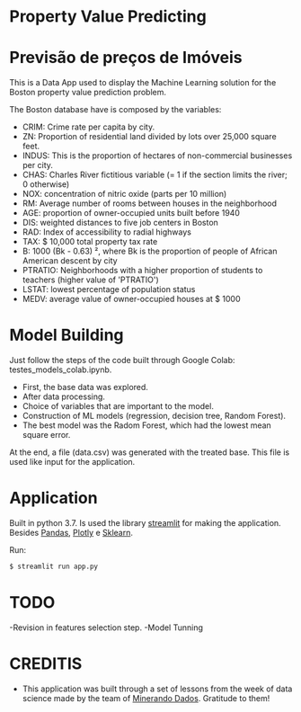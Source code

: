 # Property Value Predicting
# Previsão de preços de Imóveis

This is a Data App used to display the Machine Learning solution for the Boston property value prediction problem.

The Boston database have is composed by the variables:
- CRIM: Crime rate per capita by city.
- ZN: Proportion of residential land divided by lots over 25,000 square feet.
- INDUS: This is the proportion of hectares of non-commercial businesses per city.
- CHAS: Charles River fictitious variable (= 1 if the section limits the river; 0 otherwise)
- NOX: concentration of nitric oxide (parts per 10 million)
- RM: Average number of rooms between houses in the neighborhood
- AGE: proportion of owner-occupied units built before 1940
- DIS: weighted distances to five job centers in Boston
- RAD: Index of accessibility to radial highways
- TAX: $ 10,000 total property tax rate
- B: 1000 (Bk - 0.63) ², where Bk is the proportion of people of African American descent by city
- PTRATIO: Neighborhoods with a higher proportion of students to teachers (higher value of 'PTRATIO')
- LSTAT: lowest percentage of population status
- MEDV: average value of owner-occupied houses at $ 1000

# Model Building 
Just follow the steps of the code built through Google Colab: testes_models_colab.ipynb.
- First, the base data was explored.
- After data processing.
- Choice of variables that are important to the model.
- Construction of ML models (regression, decision tree, Random Forest).
- The best model was the Radom Forest, which had the lowest mean square error.

At the end, a file (data.csv) was generated with the treated base.
This file is used like input for the application. 

# Application
Built in python 3.7.
Is used the library [streamlit] for making the application.
Besides [Pandas], [Plotly] e [Sklearn].

Run:
```sh
$ streamlit run app.py
```

# TODO 
-Revision in features selection step.
-Model Tunning

# CREDITIS
- This application was built through a set of lessons from the week of data science made by the team of [Minerando Dados].
Gratitude to them!


[//]: # (These are reference links used in the body of this note and get stripped out when the markdown processor does its job. There is no need to format nicely because it shouldn't be seen. Thanks SO - http://stackoverflow.com/questions/4823468/store-comments-in-markdown-syntax)

[streamlit]: <https://www.streamlit.io/>
[pandas]:<https://pandas.pydata.org/>
[plotly]:<plotly.com>
[sklearn]:<https://scikit-learn.org/stable/>
[Minerando Dados]:<https://minerandodados.com.br/>
 

